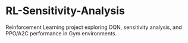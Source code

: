 # RL-Sensitivity-Analysis
 Reinforcement Learning project exploring DQN, sensitivity analysis, and PPO/A2C performance in Gym environments.
